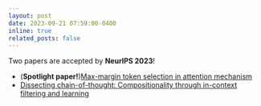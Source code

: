 ```yaml
---
layout: post
date: 2023-09-21 07:59:00-0400
inline: true
related_posts: false
---
```


Two papers are accepted by <b>NeurIPS 2023</b>!
<ul>
    <li>(<b>Spotlight paper!</b>)<a href="https://proceedings.neurips.cc/paper_files/paper/2023/file/970f59b22f4c72aec75174aae63c7459-Paper-Conference.pdf">Max-margin token selection in attention mechanism</a></li>
    <li><a href="https://proceedings.neurips.cc/paper_files/paper/2023/file/45e15bae91a6f213d45e203b8a29be48-Paper-Conference.pdf">Dissecting chain-of-thought: Compositionality through in-context filtering and learning</a></li>
</ul>
